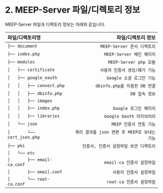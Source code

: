 # 2. MEEP-Server 파일/디렉토리 정보

MEEP-Server 파일과 디렉토리 정보는 아래와 같습니다.

| 파일/디렉토리명 | 파일/디렉토리 정보 |
| :------ | ------: |
| `├── document` |   `MEEP-Server 문서 디렉토리` |
| `├── index.php` | `MEEP-Server 메인 페이지` |
| `├── modules` | `MEEP-Server php 모듈` |
| `│   ├── certificate` | `사용자 인증서 생성/폐기 기능` |
| `│   ├── google_oauth` | `Google 소셜 로그인 기능` |
| `│   │   ├── connect.php` | `dbinfo.php를 이용한 DB 연결` |
| `│   │   ├── dbinfo.php` | `DB 접속 정보`  |
| `│   │   ├── images`
| `│   │   ├── index.php` | `Google 로그인 페이지`  |
| `│   │   ├── libraries` | `Google Oauth 라이브러리`  |
| `│   └── json` | `MEEP 인증서 연동 기능`  |
| `│       └── cert_json.php` | `쿼리 결과를 json 변환 후 MEEP로 보내는 기능`|
| `├── pki` | `인증서, 인증서 설정파일 보관 디렉토리` |
| `│   └── etc` |
| `│       ├── email-ca.conf` | `email-ca 인증서 설정파일`|
| `│       ├── email.conf` | `사용자 인증서 설정파일` |
| `│       └── root-ca.conf` | `root-ca 인증서 설정파일` |